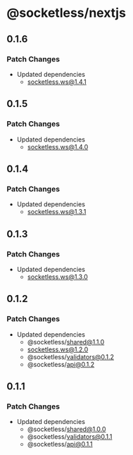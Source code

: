 # @socketless/nextjs

## 0.1.6

### Patch Changes

- Updated dependencies
  - socketless.ws@1.4.1

## 0.1.5

### Patch Changes

- Updated dependencies
  - socketless.ws@1.4.0

## 0.1.4

### Patch Changes

- Updated dependencies
  - socketless.ws@1.3.1

## 0.1.3

### Patch Changes

- Updated dependencies
  - socketless.ws@1.3.0

## 0.1.2

### Patch Changes

- Updated dependencies
  - @socketless/shared@1.1.0
  - socketless.ws@1.2.0
  - @socketless/validators@0.1.2
  - @socketless/api@0.1.2

## 0.1.1

### Patch Changes

- Updated dependencies
  - @socketless/shared@1.0.0
  - @socketless/validators@0.1.1
  - @socketless/api@0.1.1
